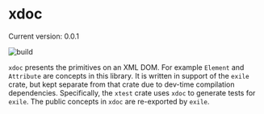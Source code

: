 # xdoc

Current version: 0.0.1

![build](https://github.com/webern/exile/workflows/exile%20ci/badge.svg)

`xdoc` presents the primitives on an XML DOM.
For example `Element` and `Attribute` are concepts in this library.
It is written in support of the `exile` crate, but kept separate from that crate due to dev-time
compilation dependencies.
Specifically, the `xtest` crate uses `xdoc` to generate tests for `exile`.
The public concepts in `xdoc` are re-exported by `exile`.